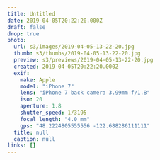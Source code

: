 ```yaml
---
title: Untitled
date: 2019-04-05T20:22:20.000Z
draft: false
drop: true
photo:
  url: s3/images/2019-04-05-13-22-20.jpg
  thumb: s3/thumbs/2019-04-05-13-22-20.jpg
  preview: s3/previews/2019-04-05-13-22-20.jpg
  created: 2019-04-05T20:22:20.000Z
  exif:
    make: Apple
    model: "iPhone 7"
    lens: "iPhone 7 back camera 3.99mm f/1.8"
    iso: 20
    aperture: 1.8
    shutter_speed: 1/3195
    focal_length: "4.0 mm"
    gps: "48.2224805555556 -122.688286111111"
  title: null
  caption: null
links: []
---
```

